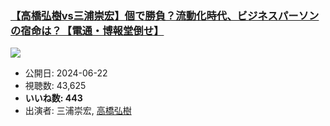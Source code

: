 ### [【高橋弘樹vs三浦崇宏】個で勝負？流動化時代、ビジネスパーソンの宿命は？【電通・博報堂倒せ】](https://www.youtube.com/watch?v=5GjMSa1YVLQ)
[![](https://img.youtube.com/vi/5GjMSa1YVLQ/sddefault.jpg)](https://www.youtube.com/watch?v=5GjMSa1YVLQ)
-   公開日: 2024-06-22
-   視聴数: 43,625
-   **いいね数: 443**
-   出演者: 三浦崇宏, [高橋弘樹](/rehacq_fan/people/高橋弘樹 "wikilink")
